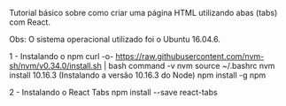 Tutorial básico sobre como criar uma página HTML utilizando abas (tabs) com React.

Obs: O sistema operacional utilizado foi o Ubuntu 16.04.6.

1 - Instalando o npm
curl -o- https://raw.githubusercontent.com/nvm-sh/nvm/v0.34.0/install.sh | bash
command -v nvm
source ~/.bashrc
nvm install 10.16.3 (Instalando a versão 10.16.3 do Node)
npm install -g npm

2 - Instalando o React Tabs
npm install --save react-tabs
